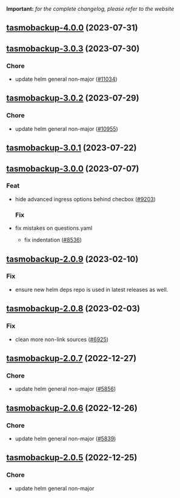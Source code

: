 **Important:**
*for the complete changelog, please refer to the website*










## [tasmobackup-4.0.0](https://github.com/truecharts/charts/compare/tasmobackup-3.0.3...tasmobackup-4.0.0) (2023-07-31)




## [tasmobackup-3.0.3](https://github.com/truecharts/charts/compare/tasmobackup-3.0.2...tasmobackup-3.0.3) (2023-07-30)

### Chore

- update helm general non-major ([#11034](https://github.com/truecharts/charts/issues/11034))
  
  


## [tasmobackup-3.0.2](https://github.com/truecharts/charts/compare/tasmobackup-3.0.1...tasmobackup-3.0.2) (2023-07-29)

### Chore

- update helm general non-major ([#10955](https://github.com/truecharts/charts/issues/10955))
  
  


## [tasmobackup-3.0.1](https://github.com/truecharts/charts/compare/tasmobackup-3.0.0...tasmobackup-3.0.1) (2023-07-22)




## [tasmobackup-3.0.0](https://github.com/truecharts/charts/compare/tasmobackup-2.0.9...tasmobackup-3.0.0) (2023-07-07)

### Feat

- hide advanced ingress options behind checbox ([#9203](https://github.com/truecharts/charts/issues/9203))
  
  ### Fix

- fix mistakes on questions.yaml
  - fix indentation ([#8536](https://github.com/truecharts/charts/issues/8536))
  
  


## [tasmobackup-2.0.9](https://github.com/truecharts/charts/compare/tasmobackup-2.0.8...tasmobackup-2.0.9) (2023-02-10)

### Fix

- ensure new helm deps repo is used in latest releases as well.
  
  


## [tasmobackup-2.0.8](https://github.com/truecharts/charts/compare/tasmobackup-2.0.7...tasmobackup-2.0.8) (2023-02-03)

### Fix

-  clean more non-link sources ([#6925](https://github.com/truecharts/charts/issues/6925))
  
  


## [tasmobackup-2.0.7](https://github.com/truecharts/charts/compare/tasmobackup-2.0.6...tasmobackup-2.0.7) (2022-12-27)

### Chore

- update helm general non-major ([#5856](https://github.com/truecharts/charts/issues/5856))
  
  


## [tasmobackup-2.0.6](https://github.com/truecharts/charts/compare/tasmobackup-2.0.5...tasmobackup-2.0.6) (2022-12-26)

### Chore

- update helm general non-major ([#5839](https://github.com/truecharts/charts/issues/5839))
  
  


## [tasmobackup-2.0.5](https://github.com/truecharts/charts/compare/tasmobackup-2.0.4...tasmobackup-2.0.5) (2022-12-25)

### Chore

- update helm general non-major
  
  


